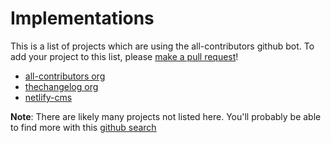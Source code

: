 # Implementations

This is a list of projects which are using the all-contributors github bot. To add your project to this
list, please [make a pull request](CONTRIBUTING.md)!

- [all-contributors org](https://github.com/all-contributors)
- [thechangelog org](https://github.com/thechangelog)
- [netlify-cms](https://github.com/netlify/netlify-cms)


**Note**: There are likely many projects not listed here. You'll probably be able to find more with this
[github search](https://github.com/search?utf8=%E2%9C%93&q=.all-contributorsrc+in%3Apath&type=Code&ref=searchresults)
